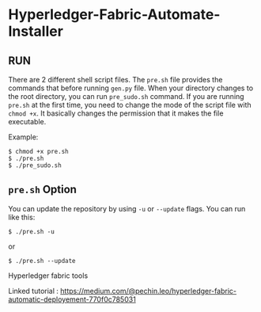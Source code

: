# Hyperledger-Fabric-Automate-Installer

## RUN

There are 2 different shell script files. The `pre.sh` file provides the commands that before running `gen.py` file. When your directory changes to the root directory, you can run `pre_sudo.sh` command. If you are running `pre.sh` at the first time, you need to change the mode of the script file with `chmod +x`. It basically changes the permission that it makes the file executable.

Example:

```
$ chmod +x pre.sh
$ ./pre.sh
$ ./pre_sudo.sh
``` 
## `pre.sh` Option

You can update the repository by using `-u` or `--update` flags. You can run like this:

`$ ./pre.sh -u`

or 

`$ ./pre.sh --update`

Hyperledger fabric tools

Linked tutorial : https://medium.com/@pechin.leo/hyperledger-fabric-automatic-deployement-770f0c785031

<Readme in progress> 
